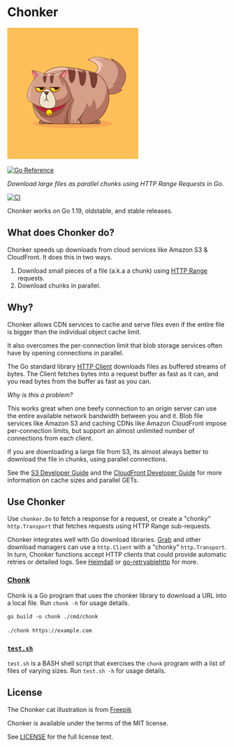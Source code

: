 # Chonker

[![Chonker](chonker.jpg)](https://www.freepik.com/free-vector/hand-drawn-fat-cat-cartoon-illustration_58564188.htm)

[![Go Reference](https://pkg.go.dev/badge/github.com/ananthb/chonker.svg)](https://pkg.go.dev/github.com/ananthb/chonker)

*Download large files as parallel chunks using HTTP Range Requests in Go.*

[![CI](https://github.com/ananthb/chonker/actions/workflows/ci.yml/badge.svg)](https://github.com/ananthb/chonker/actions/workflows/ci.yml)

Chonker works on Go 1.19, oldstable, and stable releases.

## What does Chonker do?

Chonker speeds up downloads from cloud services like Amazon S3 & CloudFront.
It does this in two ways.

1. Download small pieces of a file (a.k.a a chunk) using
   [HTTP Range](https://developer.mozilla.org/en-US/docs/Web/HTTP/Headers/Range)
   requests.
2. Download chunks in parallel.

## Why?

Chonker allows CDN services to cache and serve files even if the entire
file is bigger than the individual object cache limit.

It also overcomes the per-connection limit that blob storage services often have
by opening connections in parallel.

The Go standard library
[HTTP Client](https://pkg.go.dev/net/http#hdr-Clients_and_Transports)
downloads files as buffered streams of bytes. The Client fetches bytes into a
request buffer as fast as it can, and you read bytes from the buffer as fast as
you can.

*Why is this a problem?*

This works great when one beefy connection to an origin server can use the entire
available network bandwidth between you and it. Blob file services like Amazon S3
and caching CDNs like Amazon CloudFront impose per-connection limits, but
support an almost unlimited number of connections from each client.

If you are downloading a large file from S3, its almost always better
to download the file in chunks, using parallel connections.

See the [S3 Developer Guide](https://docs.aws.amazon.com/whitepapers/latest/s3-optimizing-performance-best-practices/use-byte-range-fetches.html)
and the [CloudFront Developer Guide](https://docs.aws.amazon.com/AmazonCloudFront/latest/DeveloperGuide/RangeGETs.html)
for more information on cache sizes and parallel GETs.

## Use Chonker

Use `chonker.Do` to fetch a response for a request, or create a "chonky" `http.Transport`
that fetches requests using HTTP Range sub-requests.

Chonker integrates well with Go download libraries.
[Grab](https://github.com/cavaliergopher/grab) and other download managers
can use a `http.Client` with a "chonky" `http.Transport`.
In turn, Chonker functions accept HTTP clients that could provide automatic retries
or detailed logs. See
[Heimdall](https://github.com/gojek/heimdall) or [go-retryablehttp](https://github.com/hashicorp/go-retryablehttp)
for more.

### [Chonk](cmd/chonk)

Chonk is a Go program that uses the chonker library to download a URL into a local
file. Run `chonk -h` for usage details.

```shell
go build -o chonk ./cmd/chonk

./chonk https://example.com
```

### [`test.sh`](test.sh)

`test.sh` is a BASH shell script that exercises the `chonk` program with
a list of files of varying sizes. Run `test.sh -h` for usage details.

## License

The Chonker cat illustration is from [Freepik](https://www.freepik.com/free-vector/hand-drawn-fat-cat-cartoon-illustration_58564188.htm)

Chonker is available under the terms of the MIT license.

See [LICENSE](LICENSE) for the full license text.
